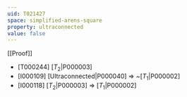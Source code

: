 ```yaml
---
uid: T021427
space: simplified-arens-square
property: ultraconnected
value: false
---
```

[[Proof]]

* [T000244] [$T_2$|P000003]
* [I000109] [Ultraconnected|P000040] => ~[$T_1$|P000002]
* [I000118] [$T_2$|P000003] => [$T_1$|P000002]

